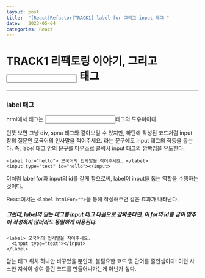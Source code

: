 ```yaml
---
layout: post
title:  "[React|Refactor|TRACK1] label for 그리고 input 태그 "
date:   2023-05-04
categories: React
---
```


# TRACK1 리팩토링 이야기, <label> 그리고 <input> 태그
--- 

### label 태그

  html에서 <label> 태그는 <input>태그의 도우미이다. 
  
  언뜻 보면 그냥 div, spna 태그와 같아보일 수 있지만,
  하단에 작성된 코드처럼 input 창의 질문인 모국어의 인사말을 적어주세요. 라는 문구에도 input 태그의 작동을 돕는다.
  즉, label 태그 안의 문구를 마우스로 클릭시 input 태그의 깜빡임을 유도한다. 
  
  ```
  <label for="hello"> 모국어의 인사말을 적어주세요. </label>
  <input type="text" id="hello"></input>
  ```
  
 이처럼 label for과 input의 id를 같게 함으로써, label이 input을 돕는 역할을 수행하는 것이다.
  
  React에서는 `<label htmlFor="">`을 통해 작성해주면 같은 효과가 나타난다.
  
  ##### 그런데, label의 닫는 태그를 input 태그 다음으로 감싸준다면, 이 for와 id를 굳이 맞추어 작성하지 않더라도 동일하게 이용된다.
  
  ```
  <label> 모국어의 인사말을 적어주세요.
    <input type="text"></input>
  </label>
  ```
  
  닫는 태그 위치 하나만 바꾸었을 뿐인데, 불필요한 코드 몇 단어를 줄인셈이다! 
  이런 사소한 지식이 쌓여 클린 코드를 만들어나가는게 아닌가 싶다.
